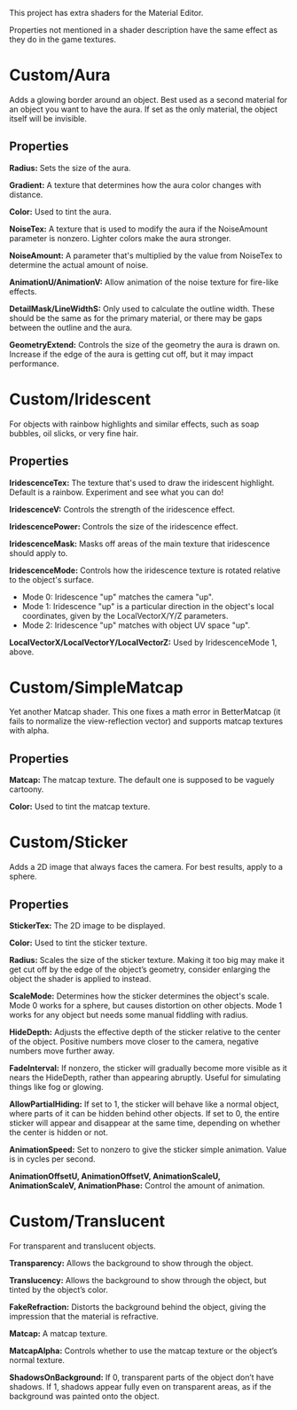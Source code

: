 This project has extra shaders for the Material Editor. 

Properties not mentioned in a shader description have the same effect as they do in the game textures.

# Custom/Aura
Adds a glowing border around an object. Best used as a second material for an object you want to have the aura. If set as the only material, the object itself will be invisible.

## Properties
**Radius:** Sets the size of the aura.

**Gradient:** A texture that determines how the aura color changes with distance.

**Color:** Used to tint the aura.

**NoiseTex:** A texture that is used to modify the aura if the NoiseAmount parameter is nonzero. Lighter colors make the aura stronger.

**NoiseAmount:** A parameter that's multiplied by the value from NoiseTex to determine the actual amount of noise.

**AnimationU/AnimationV:** Allow animation of the noise texture for fire-like effects.

**DetailMask/LineWidthS:** Only used to calculate the outline width. These should be the same as for the primary material, or there may be gaps between the outline and the aura.

**GeometryExtend:** Controls the size of the geometry the aura is drawn on. Increase if the edge of the aura is getting cut off, but it may impact performance.

# Custom/Iridescent
For objects with rainbow highlights and similar effects, such as soap bubbles, oil slicks, or very fine hair.

## Properties
**IridescenceTex:** The texture that's used to draw the iridescent highlight. Default is a rainbow. Experiment and see what you can do!

**IridescenceV:** Controls the strength of the iridescence effect.

**IridescencePower:** Controls the size of the iridescence effect.

**IridescenceMask:** Masks off areas of the main texture that iridescence should apply to.

**IridescenceMode:** Controls how the iridescence texture is rotated relative to the object's surface.
- Mode 0: Iridescence "up" matches the camera "up".
- Mode 1: Iridescence "up" is a particular direction in the object's local coordinates, given by the LocalVectorX/Y/Z parameters.
- Mode 2: Iridescence "up" matches with object UV space "up".

**LocalVectorX/LocalVectorY/LocalVectorZ:** Used by IridescenceMode 1, above.

# Custom/SimpleMatcap
Yet another Matcap shader. This one fixes a math error in BetterMatcap (it fails to normalize the view-reflection vector) and supports matcap textures with alpha.

## Properties
**Matcap:** The matcap texture. The default one is supposed to be vaguely cartoony.

**Color:** Used to tint the matcap texture.

# Custom/Sticker
Adds a 2D image that always faces the camera. For best results, apply to a sphere.

## Properties
**StickerTex:** The 2D image to be displayed.

**Color:** Used to tint the sticker texture.

**Radius:** Scales the size of the sticker texture. Making it too big may make it get cut off by the edge of the object’s geometry, consider enlarging the object the shader is applied to instead.

**ScaleMode:** Determines how the sticker determines the object's scale. Mode 0 works for a sphere, but causes distortion on other objects. Mode 1 works for any object but needs some manual fiddling with radius.

**HideDepth:** Adjusts the effective depth of the sticker relative to the center of the object. Positive numbers move closer to the camera, negative numbers move further away.

**FadeInterval:** If nonzero, the sticker will gradually become more visible as it nears the HideDepth, rather than appearing abruptly. Useful for simulating things like fog or glowing.

**AllowPartialHiding:** If set to 1, the sticker will behave like a normal object, where parts of it can be hidden behind other objects. If set to 0, the entire sticker will appear and disappear at the same time, depending on whether the center is hidden or not.

**AnimationSpeed:** Set to nonzero to give the sticker simple animation. Value is in cycles per second.

**AnimationOffsetU, AnimationOffsetV, AnimationScaleU, AnimationScaleV, AnimationPhase:** Control the amount of animation.

# Custom/Translucent
For transparent and translucent objects.

**Transparency:** Allows the background to show through the object.

**Translucency:** Allows the background to show through the object, but tinted by the object’s color.

**FakeRefraction:** Distorts the background behind the object, giving the impression that the material is refractive.

**Matcap:** A matcap texture.

**MatcapAlpha:** Controls whether to use the matcap texture or the object’s normal texture.

**ShadowsOnBackground:** If 0, transparent parts of the object don’t have shadows. If 1, shadows appear fully even on transparent areas, as if the background was painted onto the object.
